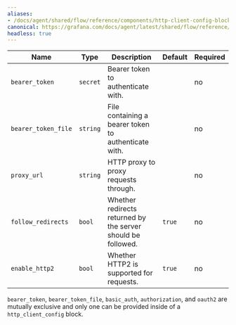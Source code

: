 ```yaml
---
aliases:
- /docs/agent/shared/flow/reference/components/http-client-config-block/
canonical: https://grafana.com/docs/agent/latest/shared/flow/reference/components/http-client-config-block/
headless: true
---
```


Name | Type | Description | Default | Required
---- | ---- | ----------- | ------- | --------
`bearer_token` | `secret` | Bearer token to authenticate with. | | no
`bearer_token_file` | `string` | File containing a bearer token to authenticate with. | | no
`proxy_url` | `string` | HTTP proxy to proxy requests through. | | no
`follow_redirects` | `bool` | Whether redirects returned by the server should be followed. | `true` | no
`enable_http2` | `bool` | Whether HTTP2 is supported for requests. | `true` | no

`bearer_token`, `bearer_token_file`, `basic_auth`, `authorization`, and
`oauth2` are mutually exclusive and only one can be provided inside of a
`http_client_config` block.
